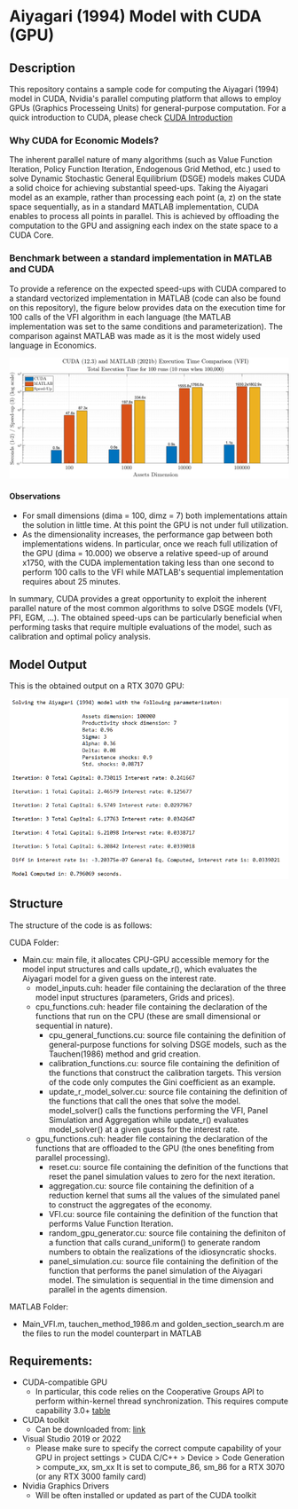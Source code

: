 # Aiyagari (1994) Model with CUDA (GPU)

## Description

This repository contains a sample code for computing the Aiyagari (1994) model in CUDA, Nvidia's parallel computing platform that allows to employ GPUs (Graphics Processeing Units) for general-purpose computation. For a quick introduction to CUDA, please check [CUDA Introduction](https://developer.nvidia.com/blog/even-easier-introduction-cuda/)

### Why CUDA for Economic Models? 

The inherent parallel nature of many algorithms (such as Value Function Iteration, Policy Function Iteration, Endogenous Grid Method, etc.) used to solve Dynamic Stochastic General Equilibrium (DSGE) models makes CUDA a solid choice for achieving substantial speed-ups. Taking the Aiyagari model as an example, rather than processing each point (a, z) on the state space sequentially, as in a standard MATLAB implementation, CUDA enables to process all points in parallel. This is achieved by offloading the computation to the GPU and assigning each index on the state space to a CUDA Core.

### Benchmark between a standard implementation in MATLAB and CUDA

To provide a reference on the expected speed-ups with CUDA compared to a standard vectorized implementation in MATLAB (code can also be found on this repository), the figure below provides data on the execution time for 100 calls of the VFI algorithm in each language (the MATLAB implementation was set to the same conditions and parameterization). The comparison against MATLAB was made as it is the most widely used language in Economics.
<p align="center">
     <img src = https://github.com/markoirisarri/AiyagariModelCUDA/blob/master/Figures/matlab_cuda_execution_times.png  style="max-width: 100%; height: auto;" >
</p>

#### Observations

* For small dimensions (dima = 100, dimz = 7) both implementations attain the solution in little time. At this point the GPU is not under full utilization.
* As the dimensionality increases, the performance gap between both implementations widens. In particular, once we reach full utilization of the GPU (dima = 10.000) we observe a relative speed-up of around x1750, with the CUDA implementation taking less than one second to perform 100 calls to the VFI while MATLAB's sequential implementation requires about 25 minutes.

In summary, CUDA provides a great opportunity to exploit the inherent parallel nature of the most common algorithms to solve DSGE models (VFI, PFI, EGM, ...). The obtained speed-ups can be particularly beneficial when performing tasks that require multiple evaluations of the model, such as calibration and optimal policy analysis. 

## Model Output

This is the obtained output on a RTX 3070 GPU:

<p align="center">
    <img  src="https://github.com/markoirisarri/AiyagariModelCUDA/blob/master/Figures/modelOutput.PNG" width="700">
</p>

## Structure

The structure of the code is as follows:

CUDA Folder:
* Main.cu: main file, it allocates CPU-GPU accessible memory for the model input structures and calls update_r(), which evaluates the Aiyagari model for a given guess on the interest rate.
  * model_inputs.cuh: header file containing the declaration of the three model input structures (parameters, Grids and prices).
  * cpu_functions.cuh: header file containing the declaration of the functions that run on the CPU (these are small dimensional or sequential in nature).
    * cpu_general_functions.cu: source file containing the definition of general-purpose functions for solving DSGE models, such as the Tauchen(1986) method and grid creation.
    * calibration_functions.cu: source file containing the definition of the functions that construct the calibration targets. This version of the code only computes the Gini coefficient as an example.
    * update_r_model_solver.cu: source file containing the definition of the functions that call the ones that solve the model. model_solver() calls the functions performing the VFI, Panel Simulation and Aggregation while update_r() evaluates model_solver() at a given guess for the interest rate.
  * gpu_functions.cuh: header file containing the declaration of the functions that are offloaded to the GPU (the ones benefiting from parallel processing).
    * reset.cu: source file containing the definition of the functions that reset the panel simulation values to zero for the next iteration.
    * aggregation.cu: source file containing the definition of a reduction kernel that sums all the values of the simulated panel to construct the aggregates of the economy.
    * VFI.cu: source file containing the definition of the function that performs Value Function Iteration.
    * random_gpu_generator.cu: source file containing the definiton of a function that calls curand_uniform() to generate random numbers to obtain the realizations of the idiosyncratic shocks.
    * panel_simulation.cu: source file containing the definition of the function that performs the panel simulation of the Aiyagari model. The simulation is sequential in the time dimension and parallel in the agents dimension.

MATLAB Folder:
* Main_VFI.m, tauchen_method_1986.m and golden_section_search.m are the files to run the model counterpart in MATLAB
  
## Requirements:

* CUDA-compatible GPU
  * In particular, this code relies on the Cooperative Groups API to perform within-kernel thread synchronization. This requires compute capability 3.0+ [table](https://developer.nvidia.com/cuda-gpus) 
* CUDA toolkit
  * Can be downloaded from: [link](https://developer.nvidia.com/cuda-toolkit)
* Visual Studio 2019 or 2022
  * Please make sure to specify the correct compute capability of your GPU in project settings > CUDA C/C++ > Device > Code Generation > compute_xx, sm_xx It is set to compute_86, sm_86 for a RTX 3070 (or any RTX 3000 family card)
* Nvidia Graphics Drivers
  * Will be often installed or updated as part of the CUDA toolkit

